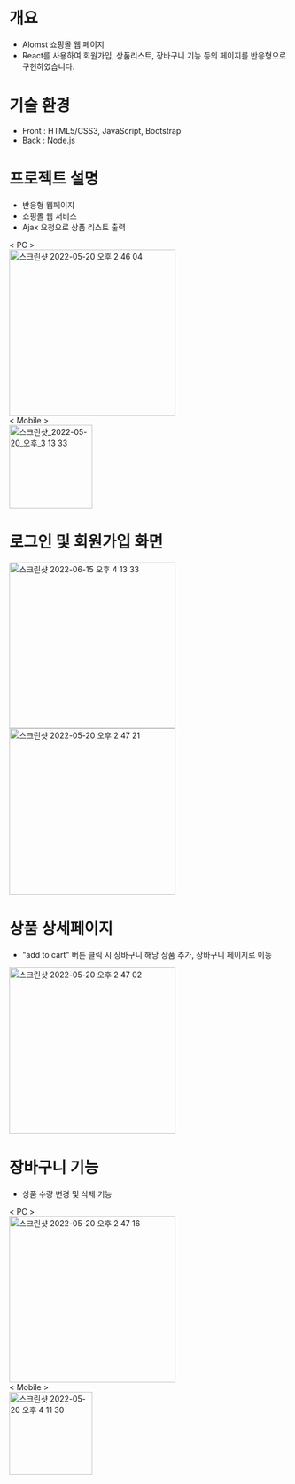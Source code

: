 # 개요
- Alomst 쇼핑몰 웹 페이지
- React를 사용하여 회원가입, 상품리스트, 장바구니 기능 등의 페이지를 반응형으로 구현하였습니다.

# 기술 환경
- Front : HTML5/CSS3, JavaScript, Bootstrap 
- Back : Node.js

# 프로젝트 설명
- 반응형 웹페이지
- 쇼핑몰 웹 서비스
- Ajax 요청으로 상품 리스트 출력


< PC ><br><img width="300" alt="스크린샷 2022-05-20 오후 2 46 04" src="https://user-images.githubusercontent.com/88490416/173764332-223c9dc0-6c70-46ba-9c48-770d8db4e795.png"><br>
< Mobile ><br><img width="150" alt="스크린샷_2022-05-20_오후_3 13 33" src="https://user-images.githubusercontent.com/88490416/173764736-0ab778be-811e-4878-ac18-ee35dc2dee8f.png">

# 로그인 및 회원가입 화면
<img width="300" alt="스크린샷 2022-06-15 오후 4 13 33" src="https://user-images.githubusercontent.com/88490416/173765668-e505a138-0c3c-456d-a664-e1dd7460fc6b.png">
<img width="300" alt="스크린샷 2022-05-20 오후 2 47 21" src="https://user-images.githubusercontent.com/88490416/173765751-16eb2161-c11b-491b-b1da-1e3b967a32d7.png">

# 상품 상세페이지
- "add to cart" 버튼 클릭 시 장바구니 해당 상품 추가, 장바구니 페이지로 이동
<img width="300" alt="스크린샷 2022-05-20 오후 2 47 02" src="https://user-images.githubusercontent.com/88490416/173764858-1cfd5229-4f0e-419e-8f1b-13af2e978847.png">

# 장바구니 기능
- 상품 수량 변경 및 삭제 기능

< PC ><br><img width="300" alt="스크린샷 2022-05-20 오후 2 47 16" src="https://user-images.githubusercontent.com/88490416/173764918-56885dd0-55a2-4dc5-bf50-2682f1db35aa.png"><br>
< Mobile ><br><img width="150" alt="스크린샷 2022-05-20 오후 4 11 30" src="https://user-images.githubusercontent.com/88490416/173765052-12b80cec-32cf-4ae2-bfaf-60df2d721615.png">



